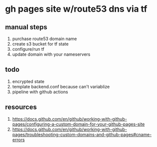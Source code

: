 # gh pages site w/route53 dns via tf

## **manual steps**
1. purchase route53 domain name
1. create s3 bucket for tf state
1. configure/run tf 
1. update domain with your nameservers

## **todo**
1. encrypted state
1. template backend.conf because can't variablize
1. pipeline with github actions

## **resources**
1. <https://docs.github.com/en/github/working-with-github-pages/configuring-a-custom-domain-for-your-github-pages-site>
1. <https://docs.github.com/en/github/working-with-github-pages/troubleshooting-custom-domains-and-github-pages#cname-errors>

